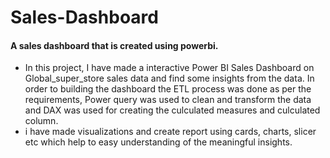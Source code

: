 # Sales-Dashboard

#### A sales dashboard that is created using powerbi.


* In this project, I have made a interactive Power BI Sales Dashboard on Global_super_store sales data and find some insights from the data. In order to building the dashboard the ETL process was done as per the requirements, Power query was used to clean and transform the data and DAX was used for creating the culculated measures and culculated column.
* i have made visualizations and create report using cards, charts, slicer etc which help to easy understanding of the meaningful insights.
